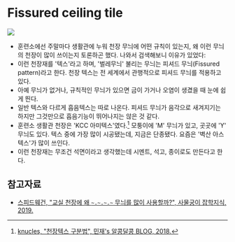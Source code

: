 # Fissured ceiling tile

![](https://user-images.githubusercontent.com/6410412/66540861-2c11c900-eb68-11e9-8aee-dd7514335eda.png)

* 훈련소에선 주말마다 생활관에 누워 천장 무늬에 어떤 규칙이 있는지, 왜 이런 무늬의 천장이 많이 쓰이는지 토론하곤 했다. 나와서 검색해보니 이유가 있었다:
* 이런 천장재를 '텍스'라고 하며, '벌레무늬' 불리는 무늬는 피셔드 무늬(Fissured pattern)라고 한다. 천장 텍스는 전 세계에서 관행적으로 피셔드 무늬를 적용하고 있다.
* 아예 무늬가 없거나, 규칙적인 무늬가 있으면 금이 가거나 오염이 생겼을 때 눈에 쉽게 띈다.
* 일반 텍스와 다르게 흡음텍스는 따로 나온다. 피셔드 무늬가 음각으로 새겨지기는 하지만 그것만으로 흡음기능이 뛰어나지는 않은 것 같다.
* 훈련소 생활관 천장은 'KCC 아미텍스'였다.[^knucles] 모퉁이에 'M' 무늬가 있고, 곳곳에 'Y' 무늬도 있다. 텍스 중에 가장 많이 시공됐는데, 지금은 단종됐다. 요즘은 '벽산 아스텍스'가 많이 쓰인다. 
* 이런 천장재는 무조건 석면이라고 생각했는데 시멘트, 석고, 종이로도 만든다고 한다.

## 참고자료

* [스피드웨건, "교실 천장에 왜 `~.~.~.~` 무늬를 많이 사용할까?", 사물궁이 잡학지식, 2019.](https://post.naver.com/viewer/postView.nhn?volumeNo=25607849&memberNo=23825279)

[^knucles]: [knucles, "천장텍스 구분법", 민재's 알콩달콩 BLOG, 2018.](https://knucles.tistory.com/60)
